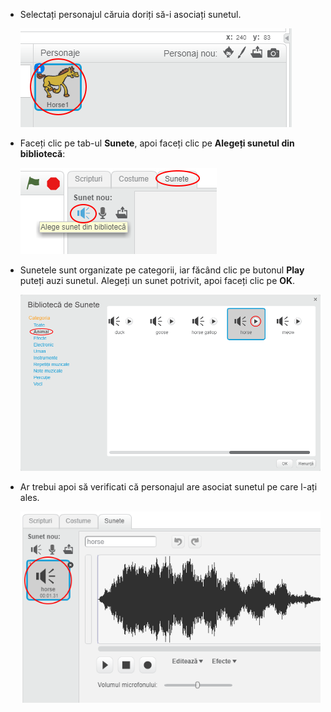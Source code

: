 + Selectați personajul căruia doriți să-i asociați sunetul.
    
    ![captură de ecran](images/sprite-select.png)

+ Faceți clic pe tab-ul **Sunete**, apoi faceți clic pe **Alegeți sunetul din bibliotecă**:
    
    ![captură de ecran](images/import-sound.png)

+ Sunetele sunt organizate pe categorii, iar făcând clic pe butonul **Play** puteți auzi sunetul. Alegeți un sunet potrivit, apoi faceți clic pe **OK**.
    
    ![captură de ecran](images/choose-sound.png)

+ Ar trebui apoi să verificati că personajul are asociat sunetul pe care l-ați ales.
    
    ![captură de ecran](images/sound-imported.png)